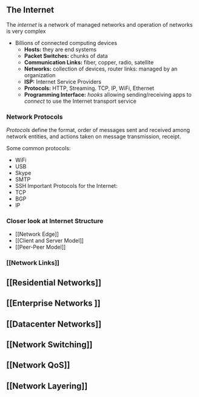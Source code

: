 ## The Internet
The *internet* is a network of managed networks and operation of networks is very complex

- Billions of connected computing devices
	- **Hosts:** they are end systems 
	- **Packet Switches:** chunks of data 
	- **Communication Links:** fiber, copper, radio, satellite
	- **Networks:** collection of devices, router links: managed by an organization
	- **ISP:** Internet Service Providers 
	- **Protocols:** HTTP, Streaming. TCP, IP, WiFi, Ethernet
	- **Programming Interface:** *hooks* allowing sending/receiving apps to *connect* to use the Internet transport service 

### Network Protocols
*Protocols* define the format, order of messages sent and received among network entities, and actions taken on message transmission, receipt. 

Some common protocols:
- WiFi
- USB
- Skype
- SMTP
- SSH
Important Protocols for the Internet:
- TCP
- BGP 
- IP 

### Closer look at Internet Structure
- [[Network Edge]]
- [[Client and Server Model]]
- [[Peer-Peer Model]]


### [[Network Links]]

## [[Residential Networks]]
## [[Enterprise Networks ]]
## [[Datacenter Networks]]

## [[Network Switching]]

## [[Network QoS]]
## [[Network Layering]]